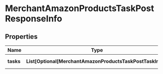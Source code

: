 # MerchantAmazonProductsTaskPostResponseInfo


## Properties

| Name | Type | Description | Notes |
|------------ | ------------- | ------------- | -------------|
**tasks** | **List[Optional[MerchantAmazonProductsTaskPostTaskInfo]]** | array of tasks |[optional]|